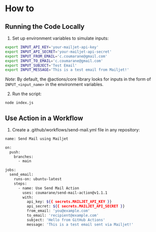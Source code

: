 # How to

## Running the Code Locally

1. Set up environment variables to simulate inputs:

```bash
export INPUT_API_KEY='your-mailjet-api-key'
export INPUT_API_SECRET='your-mailjet-api-secret'
export INPUT_FROM_EMAIL='c.coumarane@gmail.com'
export INPUT_TO_EMAIL='c.coumarane@gmail.com'
export INPUT_SUBJECT='Test Email'
export INPUT_MESSAGE='This is a test email from Mailjet!'
```

*Note*: By default, the @actions/core library looks for inputs in the form of `INPUT_<input_name>` in the environment variables.

2. Run the script:
```bash
node index.js
```

## Use Action in a Workflow

1. Create a .github/workflows/send-mail.yml file in any repository:

```bash
name: Send Mail using Mailjet

on:
  push:
    branches:
      - main

jobs:
  send_email:
    runs-on: ubuntu-latest
    steps:
      - name: Use Send Mail Action
        uses: coumarane/send-mail-action@v1.1.1
        with:
          api_key: ${{ secrets.MAILJET_API_KEY }}
          api_secret: ${{ secrets.MAILJET_API_SECRET }}
          from_email: 'you@example.com'
          to_email: 'recipient@example.com'
          subject: 'Hello from GitHub Actions'
          message: 'This is a test email sent via Mailjet!'
```